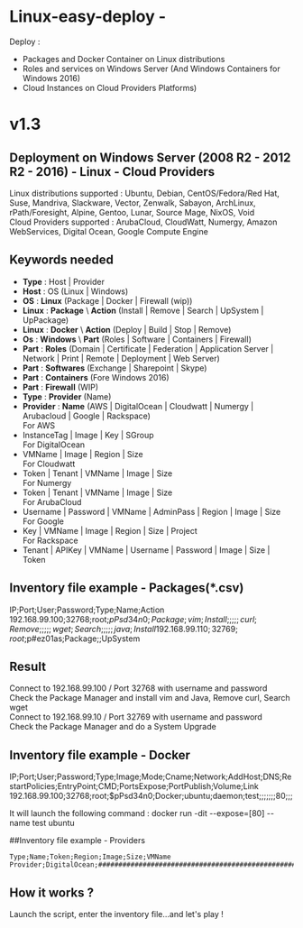 # Linux-easy-deploy - 

Deploy : 

- Packages and Docker Container on Linux distributions
- Roles and services on Windows Server (And Windows Containers for Windows 2016)
- Cloud Instances on Cloud Providers Platforms) 

# v1.3

## Deployment on Windows Server (2008 R2 - 2012 R2 - 2016) - Linux - Cloud Providers  
Linux distributions supported : Ubuntu, Debian, CentOS/Fedora/Red Hat, Suse, Mandriva, Slackware, Vector, Zenwalk, Sabayon, ArchLinux, rPath/Foresight, Alpine, Gentoo, Lunar, Source Mage, NixOS, Void  
Cloud Providers supported : ArubaCloud, CloudWatt, Numergy, Amazon WebServices, Digital Ocean, Google Compute Engine  

## Keywords needed
- **Type** : Host | Provider  
- **Host** : OS (Linux | Windows)    
- **OS** : **Linux** (Package | Docker | Firewall (wip))     
- **Linux** : **Package** \ **Action** (Install | Remove | Search | UpSystem | UpPackage)  
- **Linux** : **Docker** \ **Action** (Deploy | Build | Stop | Remove)
- **Os** : **Windows** \ **Part** (Roles | Software | Containers | Firewall)    
- **Part** : **Roles** (Domain | Certificate | Federation | Application Server | Network | Print | Remote | Deployment | Web Server)      
- **Part** : **Softwares** (Exchange | Sharepoint | Skype)  
- **Part** : **Containers** (Fore Windows 2016)  
- **Part** : **Firewall** (WIP)  
- **Type** : **Provider** (Name)  
- **Provider** : **Name** (AWS | DigitalOcean | Cloudwatt | Numergy | Arubacloud | Google | Rackspace)  
For AWS  
- InstanceTag | Image | Key | SGroup  
For DigitalOcean  
- VMName | Image | Region | Size  
For Cloudwatt  
- Token | Tenant | VMName | Image | Size  
For Numergy  
- Token | Tenant | VMName | Image | Size  
For ArubaCloud  
- Username | Password | VMName | AdminPass | Region | Image | Size  
For Google  
- Key | VMName | Image | Region | Size | Project  
For Rackspace  
- Tenant | APIKey | VMName | Username | Password | Image | Size | Token 

## Inventory file example - Packages(*.csv)

  IP;Port;User;Password;Type;Name;Action  
  192.168.99.100;32768;root;$pPsd34n0;Package;vim;Install  
  ;;;;;curl;Remove  
  ;;;;;wget;Search  
  ;;;;;java;Install  
  192.168.99.110;32769;root;$p#ez01as;Package;;UpSystem  

## Result
Connect to 192.168.99.100 / Port 32768 with username and password  
Check the Package Manager and install vim and Java, Remove curl, Search wget  
Connect to 192.168.99.10 / Port 32769 with username and password  
Check the Package Manager and do a System Upgrade  

## Inventory file example - Docker  
  IP;Port;User;Password;Type;Image;Mode;Cname;Network;AddHost;DNS;RestartPolicies;EntryPoint;CMD;PortsExpose;PortPublish;Volume;Link  
  192.168.99.100;32768;root;$pPsd34n0;Docker;ubuntu;daemon;test;;;;;;;80;;;  
  
  It will launch the following command : docker run -dit --expose=[80] --name test ubuntu  

##Inventory file example - Providers
    
    Type;Name;Token;Region;Image;Size;VMName
    Provider;DigitalOcean;################################################################;Amsterdam;Ubuntu;small;test1

## How it works ?
Launch the script, enter the inventory file...and let's play !
